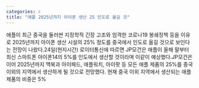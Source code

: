 ```yaml
---
categories: c
title: "애플 2025년까지 아이폰 생산 25 인도로 옮길 것"
---
```

애플이 최근 중국을 둘러싼 지정학적 긴장 고조와 엄격한 코로나19 봉쇄정책 등을 이유로 2025년까지 아이폰 생산 시설의 25% 정도를 중국에서 인도로 옮길 것으로 보인다는 전망이 나왔다.24일(현지시간) 로이터통신에 따르면 JP모건은 애플이 올해 말부터 최신 스마트폰 아이폰14의 5%를 인도에서 생산할 것이라며 이같이 예상했다.JP모건은 이어 2025년까지 맥북과 아이패드, 애플워치, 아이팟 등 모든 애플 제품의 25%를 중국 이외의 지역에서 생산하게 될 것으로 전망했다. 현재 중국 이외 지역에서 생산되는 애플 제품의 비중은 5%